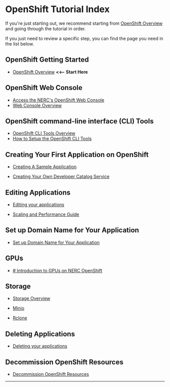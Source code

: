 # OpenShift Tutorial Index

If you're just starting out, we recommend starting from [OpenShift Overview](get-started/openshift-overview.md)
and going through the tutorial in order.

If you just need to review a specific step, you can find the page you need in
the list below.

## OpenShift Getting Started

-   [OpenShift Overview](get-started/openshift-overview.md)
    **<<-- Start Here**

## OpenShift Web Console

-   [Access the NERC's OpenShift Web Console](logging-in/access-the-openshift-web-console.md)
-   [Web Console Overview](logging-in/web-console-overview.md)

## OpenShift command-line interface (CLI) Tools

-   [OpenShift CLI Tools Overview](logging-in/the-openshift-cli.md)
-   [How to Setup the OpenShift CLI Tools](logging-in/setup-the-openshift-cli.md)

## Creating Your First Application on OpenShift

-   [Creating A Sample Application](applications/creating-a-sample-application.md)

-   [Creating Your Own Developer Catalog Service](applications/creating-your-own-developer-catalog-service.md)

## Editing Applications

-   [Editing your applications](applications/editing-applications.md)

-   [Scaling and Performance Guide](applications/scaling-and-performance-guide.md)

## Set up Domain Name for Your Application

-   [Set up Domain Name for Your Application](domain-name-system/domain-name-for-your-application.md)

## GPUs

-   [# Introduction to GPUs on NERC OpenShift](gpus/intro-to-gpus-on-nerc-ocp.md)

## Storage

-   [Storage Overview](storage/storage-overview.md)

-   [Minio](storage/minio.md)

-   [Rclone](storage/Rclone.md)

## Deleting Applications

-   [Deleting your applications](applications/deleting-applications.md)

## Decommission OpenShift Resources

-   [Decommission OpenShift Resources](decommission/decommission-openshift-resources.md)

---
